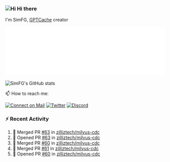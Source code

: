 ### <img src='https://qpluspicture.oss-cn-beijing.aliyuncs.com/6LjjQA/Hi.gif' alt='Hi' width="24"/> Hi there

I'm SimFG, [GPTCache](https://github.com/zilliztech/GPTCache) creator

![Metrics 👋](/metrics.plugin.followup.user.svg)

![SimFG's GitHub stats](https://github-readme-stats.vercel.app/api?username=SimFG&show_icons=true&theme=radical&count_private=true)

📫 How to reach me:

[![Connect on Mail](https://img.shields.io/badge/Ask%20me-anything-1abc9c.svg)](mailto:1142838399@qq.com)
[![Twitter](https://img.shields.io/twitter/follow/FogSim?style=social)](https://twitter.com/FogSim)
[![Discord](https://img.shields.io/discord/1092648432495251507?label=Discord&logo=discord)](https://discord.gg/Q8C6WEjSWV)

### :zap: Recent Activity

<!--START_SECTION:activity-->
1. 🎉 Merged PR [#63](https://github.com/zilliztech/milvus-cdc/pull/63) in [zilliztech/milvus-cdc](https://github.com/zilliztech/milvus-cdc)
2. 💪 Opened PR [#63](https://github.com/zilliztech/milvus-cdc/pull/63) in [zilliztech/milvus-cdc](https://github.com/zilliztech/milvus-cdc)
3. 🎉 Merged PR [#60](https://github.com/zilliztech/milvus-cdc/pull/60) in [zilliztech/milvus-cdc](https://github.com/zilliztech/milvus-cdc)
4. 🎉 Merged PR [#61](https://github.com/zilliztech/milvus-cdc/pull/61) in [zilliztech/milvus-cdc](https://github.com/zilliztech/milvus-cdc)
5. 💪 Opened PR [#60](https://github.com/zilliztech/milvus-cdc/pull/60) in [zilliztech/milvus-cdc](https://github.com/zilliztech/milvus-cdc)
<!--END_SECTION:activity-->

